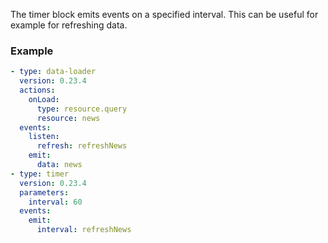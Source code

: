 The timer block emits events on a specified interval. This can be useful for example for refreshing
data.

### Example

```yaml
- type: data-loader
  version: 0.23.4
  actions:
    onLoad:
      type: resource.query
      resource: news
  events:
    listen:
      refresh: refreshNews
    emit:
      data: news
- type: timer
  version: 0.23.4
  parameters:
    interval: 60
  events:
    emit:
      interval: refreshNews
```
